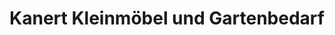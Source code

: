 ---
title: "Kanert Kleinmöbel und Gartenbedarf"
url: /ahlen/kanert-kleinmoebel-und-gartenbedarf/
shop: Möbel
---